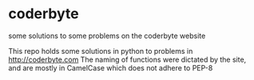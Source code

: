 # coderbyte
some solutions to some problems on the coderbyte website

This repo holds some solutions in python to problems in http://coderbyte.com
The naming of functions were dictated by the site, and are mostly in CamelCase which does not adhere to PEP-8
